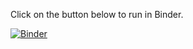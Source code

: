 Click on the button below to run in Binder.

[![Binder](https://mybinder.org/badge_logo.svg)](https://mybinder.org/v2/gh/rahuldave/thpday0/master)
